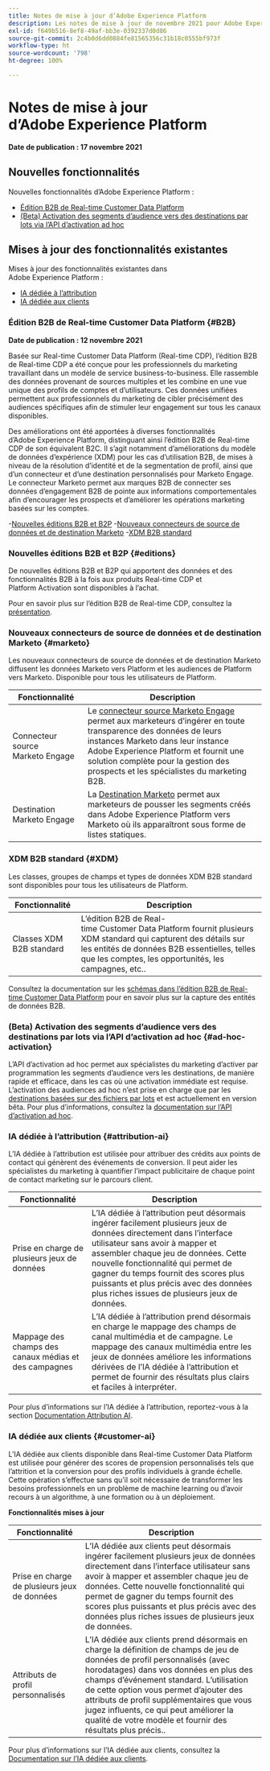 ```yaml
---
title: Notes de mise à jour d’Adobe Experience Platform
description: Les notes de mise à jour de novembre 2021 pour Adobe Experience Platform.
exl-id: f649b516-8ef8-49af-bb3e-0392337d0d86
source-git-commit: 2c4b0d6dd0884fe81565356c31b18c0555bf973f
workflow-type: ht
source-wordcount: '798'
ht-degree: 100%

---
```


# Notes de mise à jour d’Adobe Experience Platform

**Date de publication : 17 novembre 2021**

## Nouvelles fonctionnalités

Nouvelles fonctionnalités d’Adobe Experience Platform :

- [Édition B2B de Real-time Customer Data Platform](#B2B)
- [(Beta) Activation des segments d’audience vers des destinations par lots via l’API d’activation ad hoc](#ad-hoc-activation)

## Mises à jour des fonctionnalités existantes

Mises à jour des fonctionnalités existantes dans Adobe Experience Platform :

- [IA dédiée à l’attribution](#attribution-ai)
- [IA dédiée aux clients](#customer-ai)

### Édition B2B de Real-time Customer Data Platform {#B2B}

**Date de publication : 12 novembre 2021**

Basée sur Real-time Customer Data Platform (Real-time CDP), l’édition B2B de Real-time CDP a été conçue pour les professionnels du marketing travaillant dans un modèle de service business-to-business. Elle rassemble des données provenant de sources multiples et les combine en une vue unique des profils de comptes et d’utilisateurs. Ces données unifiées permettent aux professionnels du marketing de cibler précisément des audiences spécifiques afin de stimuler leur engagement sur tous les canaux disponibles.

Des améliorations ont été apportées à diverses fonctionnalités d’Adobe Experience Platform, distinguant ainsi l’édition B2B de Real-time CDP de son équivalent B2C. Il s’agit notamment d’améliorations du modèle de données d’expérience (XDM) pour les cas d’utilisation B2B, de mises à niveau de la résolution d’identité et de la segmentation de profil, ainsi que d’un connecteur et d’une destination personnalisés pour Marketo Engage. Le connecteur Marketo permet aux marques B2B de connecter ses données d’engagement B2B de pointe aux informations comportementales afin d’encourager les prospects et d’améliorer les opérations marketing basées sur les comptes.

-[Nouvelles éditions B2B et B2P](#editions)
-[Nouveaux connecteurs de source de données et de destination Marketo](#marketo)
-[XDM B2B standard](#XDM)

### Nouvelles éditions B2B et B2P {#editions}

De nouvelles éditions B2B et B2P qui apportent des données et des fonctionnalités B2B à la fois aux produits Real-time CDP et Platform Activation sont disponibles à l’achat.

Pour en savoir plus sur l’édition B2B de Real-time CDP, consultez la [présentation](../../rtcdp/overview.md).

### Nouveaux connecteurs de source de données et de destination Marketo {#marketo}

Les nouveaux connecteurs de source de données et de destination Marketo diffusent les données Marketo vers Platform et les audiences de Platform vers Marketo. Disponible pour tous les utilisateurs de Platform.

| Fonctionnalité | Description |
|-----------|--------------|
| Connecteur source Marketo Engage | Le [connecteur source Marketo Engage](../../sources/connectors/adobe-applications/marketo/marketo.md) permet aux marketeurs d’ingérer en toute transparence des données de leurs instances Marketo dans leur instance Adobe Experience Platform et fournit une solution complète pour la gestion des prospects et les spécialistes du marketing B2B. |
| Destination Marketo Engage | La [Destination Marketo](../../destinations/catalog/adobe/marketo-engage.md) permet aux marketeurs de pousser les segments créés dans Adobe Experience Platform vers Marketo où ils apparaîtront sous forme de listes statiques. |

### XDM B2B standard {#XDM}

Les classes, groupes de champs et types de données XDM B2B standard sont disponibles pour tous les utilisateurs de Platform.

| Fonctionnalité | Description |
|----------|-------------|
| Classes XDM B2B standard | L’édition B2B de Real-time Customer Data Platform fournit plusieurs XDM standard qui capturent des détails sur les entités de données B2B essentielles, telles que les comptes, les opportunités, les campagnes, etc.. |

Consultez la documentation sur les [schémas dans l’édition B2B de Real-time Customer Data Platform](../../rtcdp/schemas/b2b.md) pour en savoir plus sur la capture des entités de données B2B.

### (Beta) Activation des segments d’audience vers des destinations par lots via l’API d’activation ad hoc {#ad-hoc-activation}

L’API d’activation ad hoc permet aux spécialistes du marketing d’activer par programmation les segments d’audience vers les destinations, de manière rapide et efficace, dans les cas où une activation immédiate est requise. L’activation des audiences ad hoc n’est prise en charge que par les [destinations basées sur des fichiers par lots](../../destinations/destination-types.md#file-based) et est actuellement en version bêta. Pour plus d’informations, consultez la [documentation sur l’API d’activation ad hoc](../../destinations/api/ad-hoc-activation-api.md).

### IA dédiée à l’attribution {#attribution-ai}

L’IA dédiée à l’attribution est utilisée pour attribuer des crédits aux points de contact qui génèrent des événements de conversion. Il peut aider les spécialistes du marketing à quantifier l’impact publicitaire de chaque point de contact marketing sur le parcours client.

| Fonctionnalité | Description |
| ------- | ----------- |
| Prise en charge de plusieurs jeux de données | L’IA dédiée à l’attribution peut désormais ingérer facilement plusieurs jeux de données directement dans l’interface utilisateur sans avoir à mapper et assembler chaque jeu de données. Cette nouvelle fonctionnalité qui permet de gagner du temps fournit des scores plus puissants et plus précis avec des données plus riches issues de plusieurs jeux de données. |
| Mappage des champs des canaux médias et des campagnes | L’IA dédiée à l’attribution prend désormais en charge le mappage des champs de canal multimédia et de campagne. Le mappage des canaux multimédia entre les jeux de données améliore les informations dérivées de l’IA dédiée à l’attribution et permet de fournir des résultats plus clairs et faciles à interpréter. |

Pour plus d’informations sur l’IA dédiée à l’attribution, reportez-vous à la section [Documentation Attribution AI](../../intelligent-services/attribution-ai/overview.md).

### IA dédiée aux clients {#customer-ai}

L’IA dédiée aux clients disponible dans Real-time Customer Data Platform est utilisée pour générer des scores de propension personnalisés tels que l’attrition et la conversion pour des profils individuels à grande échelle. Cette opération s’effectue sans qu’il soit nécessaire de transformer les besoins professionnels en un problème de machine learning ou d’avoir recours à un algorithme, à une formation ou à un déploiement.

**Fonctionnalités mises à jour**

| Fonctionnalité | Description |
| --- | --- |
| Prise en charge de plusieurs jeux de données | L’IA dédiée aux clients peut désormais ingérer facilement plusieurs jeux de données directement dans l’interface utilisateur sans avoir à mapper et assembler chaque jeu de données. Cette nouvelle fonctionnalité qui permet de gagner du temps fournit des scores plus puissants et plus précis avec des données plus riches issues de plusieurs jeux de données. |
| Attributs de profil personnalisés | L’IA dédiée aux clients prend désormais en charge la définition de champs de jeu de données de profil personnalisés (avec horodatages) dans vos données en plus des champs d’événement standard. L’utilisation de cette option vous permet d’ajouter des attributs de profil supplémentaires que vous jugez influents, ce qui peut améliorer la qualité de votre modèle et fournir des résultats plus précis.. |

Pour plus d’informations sur l’IA dédiée aux clients, consultez la [Documentation sur l’IA dédiée aux clients](../../intelligent-services/customer-ai/overview.md).
